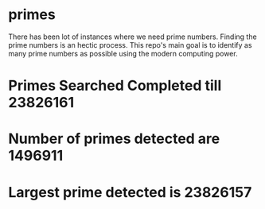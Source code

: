 # primes
There has been lot of instances where we need prime numbers. Finding the prime numbers is an hectic process. This repo's main goal is to identify as many prime numbers as possible using the modern computing power.

# Primes Searched Completed till 23826161
# Number of primes detected are 1496911
# Largest prime detected is 23826157
